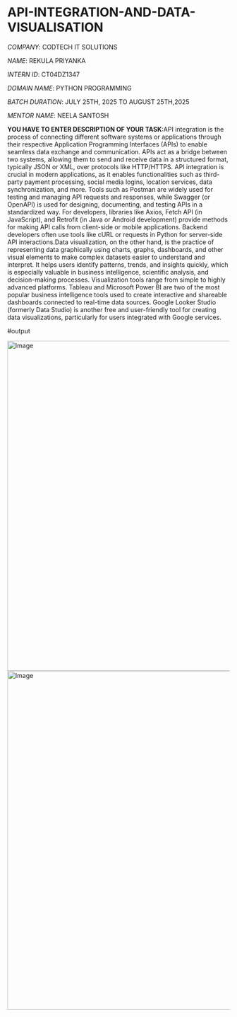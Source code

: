 # API-INTEGRATION-AND-DATA-VISUALISATION

*COMPANY*:  CODTECH IT SOLUTIONS

*NAME*: REKULA PRIYANKA

*INTERN ID*: CT04DZ1347

*DOMAIN NAME*: PYTHON PROGRAMMING 

*BATCH DURATION*: JULY 25TH, 2025 TO AUGUST 25TH,2025

*MENTOR NAME*:  NEELA SANTOSH

**YOU HAVE TO ENTER DESCRIPTION  OF YOUR TASK**:API integration is the process of connecting different software systems or applications through their respective Application Programming Interfaces (APIs) to enable seamless data exchange and communication. APIs act as a bridge between two systems, allowing them to send and receive data in a structured format, typically JSON or XML, over protocols like HTTP/HTTPS. API integration is crucial in modern applications, as it enables functionalities such as third-party payment processing, social media logins, location services, data synchronization, and more. Tools such as Postman are widely used for testing and managing API requests and responses, while Swagger (or OpenAPI) is used for designing, documenting, and testing APIs in a standardized way. For developers, libraries like Axios, Fetch API (in JavaScript), and Retrofit (in Java or Android development) provide methods for making API calls from client-side or mobile applications. Backend developers often use tools like cURL or requests in Python for server-side API interactions.Data visualization, on the other hand, is the practice of representing data graphically using charts, graphs, dashboards, and other visual elements to make complex datasets easier to understand and interpret. It helps users identify patterns, trends, and insights quickly, which is especially valuable in business intelligence, scientific analysis, and decision-making processes. Visualization tools range from simple to highly advanced platforms. Tableau and Microsoft Power BI are two of the most popular business intelligence tools used to create interactive and shareable dashboards connected to real-time data sources. Google Looker Studio (formerly Data Studio) is another free and user-friendly tool for creating data visualizations, particularly for users integrated with Google services.

#output

<img width="1351" height="746" alt="Image" src="https://github.com/user-attachments/assets/6155b841-a5ac-428d-a960-6582c5502503" />

<img width="1365" height="766" alt="Image" src="https://github.com/user-attachments/assets/25e23306-8640-4938-8844-eb929586d266" />


